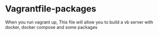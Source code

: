# Vagrantfile-packages
When you run vagrant up,
This file will allow you to build a vb server with docker, docker compose and some packages
